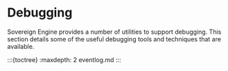 # Debugging

Sovereign Engine provides a number of utilities to support debugging. This section details some
of the useful debugging tools and techniques that are available.

:::{toctree}
:maxdepth: 2
eventlog.md
:::
